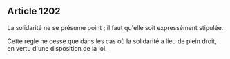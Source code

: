 Article 1202
----
La solidarité ne se présume point ; il faut qu'elle soit expressément stipulée.

Cette règle ne cesse que dans les cas où la solidarité a lieu de plein droit, en
vertu d'une disposition de la loi.
